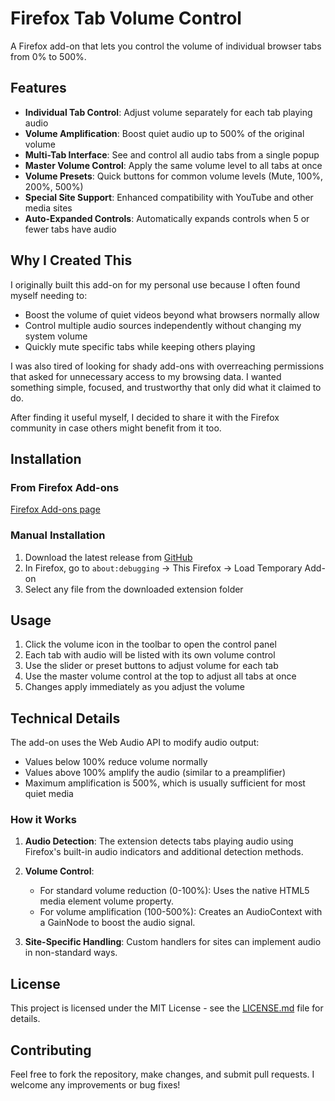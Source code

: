 # Firefox Tab Volume Control

A Firefox add-on that lets you control the volume of individual browser tabs from 0% to 500%.

## Features

- **Individual Tab Control**: Adjust volume separately for each tab playing audio
- **Volume Amplification**: Boost quiet audio up to 500% of the original volume
- **Multi-Tab Interface**: See and control all audio tabs from a single popup
- **Master Volume Control**: Apply the same volume level to all tabs at once
- **Volume Presets**: Quick buttons for common volume levels (Mute, 100%, 200%, 500%)
- **Special Site Support**: Enhanced compatibility with YouTube and other media sites
- **Auto-Expanded Controls**: Automatically expands controls when 5 or fewer tabs have audio

## Why I Created This

I originally built this add-on for my personal use because I often found myself needing to:

- Boost the volume of quiet videos beyond what browsers normally allow
- Control multiple audio sources independently without changing my system volume
- Quickly mute specific tabs while keeping others playing

I was also tired of looking for shady add-ons with overreaching permissions that asked for unnecessary access to my browsing data. I wanted something simple, focused, and trustworthy that only did what it claimed to do.

After finding it useful myself, I decided to share it with the Firefox community in case others might benefit from it too.

## Installation

### From Firefox Add-ons
[Firefox Add-ons page](https://addons.mozilla.org/firefox/addon/tab-volume-control/)

### Manual Installation
1. Download the latest release from [GitHub](https://github.com/seen91/FireFoxTabVolumeControl/releases)
2. In Firefox, go to `about:debugging` → This Firefox → Load Temporary Add-on
3. Select any file from the downloaded extension folder

## Usage

1. Click the volume icon in the toolbar to open the control panel
2. Each tab with audio will be listed with its own volume control
3. Use the slider or preset buttons to adjust volume for each tab
4. Use the master volume control at the top to adjust all tabs at once
5. Changes apply immediately as you adjust the volume

## Technical Details

The add-on uses the Web Audio API to modify audio output:
- Values below 100% reduce volume normally
- Values above 100% amplify the audio (similar to a preamplifier)
- Maximum amplification is 500%, which is usually sufficient for most quiet media

### How it Works

1. **Audio Detection**: The extension detects tabs playing audio using Firefox's built-in audio indicators and additional detection methods.

2. **Volume Control**:
   - For standard volume reduction (0-100%): Uses the native HTML5 media element volume property.
   - For volume amplification (100-500%): Creates an AudioContext with a GainNode to boost the audio signal.

3. **Site-Specific Handling**: Custom handlers for sites can implement audio in non-standard ways.

## License

This project is licensed under the MIT License - see the [LICENSE.md](LICENSE.md) file for details.

## Contributing

Feel free to fork the repository, make changes, and submit pull requests. I welcome any improvements or bug fixes!
